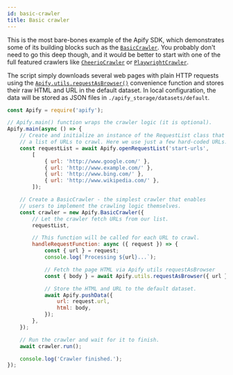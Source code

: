 ```yaml
---
id: basic-crawler
title: Basic crawler
---
```


 This is the most bare-bones example of the Apify SDK, which demonstrates some of its
 building blocks such as the [`BasicCrawler`](/docs/api/basic-crawler).
 You probably don't need to go this deep though, and it would be better to start 
 with one of the full featured crawlers like
 [`CheerioCrawler`](https://sdk.apify.com/docs/examples/cheerio-crawler) or
 [`PlaywrightCrawler`](https://sdk.apify.com/docs/examples/playwright-crawler).

 The script simply downloads several web pages with plain HTTP requests using the
 [`Apify.utils.requestAsBrowser()`](/docs/api/utils#requestasbrowser)
 convenience function and stores their raw HTML and URL in the default dataset.
 In local configuration, the data will be stored as JSON files in `./apify_storage/datasets/default`.

```javascript
const Apify = require('apify');

// Apify.main() function wraps the crawler logic (it is optional).
Apify.main(async () => {
    // Create and initialize an instance of the RequestList class that contains
    // a list of URLs to crawl. Here we use just a few hard-coded URLs.
    const requestList = await Apify.openRequestList('start-urls',
        [
            { url: 'http://www.google.com/' },
            { url: 'http://www.example.com/' },
            { url: 'http://www.bing.com/' },
            { url: 'http://www.wikipedia.com/' },
        ]);

    // Create a BasicCrawler - the simplest crawler that enables
    // users to implement the crawling logic themselves.
    const crawler = new Apify.BasicCrawler({
        // Let the crawler fetch URLs from our list.
        requestList,

        // This function will be called for each URL to crawl.
        handleRequestFunction: async ({ request }) => {
            const { url } = request;
            console.log(`Processing ${url}...`);

            // Fetch the page HTML via Apify utils requestAsBrowser
            const { body } = await Apify.utils.requestAsBrowser({ url });

            // Store the HTML and URL to the default dataset.
            await Apify.pushData({
                url: request.url,
                html: body,
            });
        },
    });

    // Run the crawler and wait for it to finish.
    await crawler.run();

    console.log('Crawler finished.');
});
```
